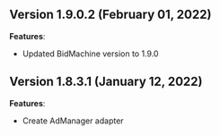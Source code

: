 ## Version 1.9.0.2 (February 01, 2022)
**Features**:
* Updated BidMachine version to 1.9.0

## Version 1.8.3.1 (January 12, 2022)
**Features**:
* Create AdManager adapter